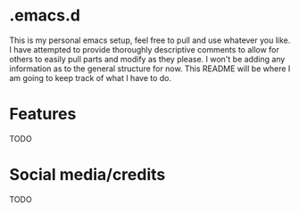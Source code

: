 # .emacs.d

This is my personal emacs setup, feel free to pull and use whatever you like. I have attempted to provide thoroughly descriptive comments to allow for others to easily pull parts and modify as they please. I won't be adding any information as to the general structure for now. This README will be where I am going to keep track of what I have to do.

# Features
TODO

# Social media/credits
TODO